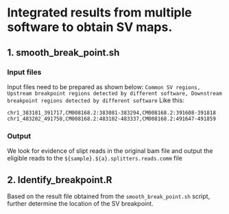 # Integrated results from multiple software to obtain SV maps.
## 1. smooth_break_point.sh
### Input files
Input files need to be prepared as shown below:
`Common SV regions, Upstream breakpoint regions detected by different software, Downstream breakpoint regions detected by different software`
Like this:
```
chr1_383181_391717,CM008168.2:383081-383294,CM008168.2:391608-391818
chr1_483202_491758,CM008168.2:483102-483337,CM008168.2:491647-491859
```
### Output
We look for evidence of slipt reads in the original bam file and output the eligible reads to the `${sample}.${a}.splitters.reads.comm` file

## 2. Identify_breakpoint.R
Based on the result file obtained from the `smooth_break_point.sh` script, further determine the location of the SV breakpoint.
